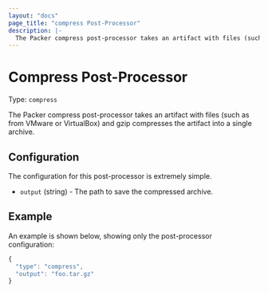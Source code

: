 ```yaml
---
layout: "docs"
page_title: "compress Post-Processor"
description: |-
  The Packer compress post-processor takes an artifact with files (such as from VMware or VirtualBox) and gzip compresses the artifact into a single archive.
---
```


# Compress Post-Processor

Type: `compress`

The Packer compress post-processor takes an artifact with files (such as from
VMware or VirtualBox) and gzip compresses the artifact into a single
archive.

## Configuration

The configuration for this post-processor is extremely simple.

* `output` (string) - The path to save the compressed archive.

## Example

An example is shown below, showing only the post-processor configuration:

```javascript
{
  "type": "compress",
  "output": "foo.tar.gz"
}
```
